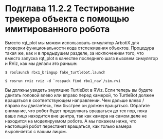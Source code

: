 # Подглава 11.2.2 Тестирование трекера объекта с помощью имитированного робота

Вместо rqt\_plot мы можем использовать симулятор ArbotiX для проверки функциональности кода отслеживания объектов. Процедура такая же, как и в предыдущем разделе, за исключением того, что вместо запуска rqt\_plot в качестве последнего шага вызовем симулятор и RViz, как мы делали это раньше:

`$ roslaunch rbx1_bringup fake_turtlebot.launch` 

``$ rosrun rviz rviz -d `rospack find rbx1_nav`/sim.rvi``



Вы должны увидеть эмуляцию TurtleBot в RViz. Если теперь вы будете двигать головой влево или вправо перед камерой, то TurtleBot должен вращаться в соответствующем направлении. Чем дальше влево / вправо вы двигаетесь, тем быстрее он должен вращаться. Обратите внимание, что робот будет продолжать вращаться до тех пор, пока ваше лицо находится вне центра, так как камера на самом деле не находится на моделируемом роботе. А мы покажем ниже, что настоящий робот перестанет вращаться, как только камера выровняется с вашим лицом.



